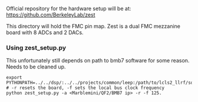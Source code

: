 Official repository for the hardware setup will be at: https://github.com/BerkeleyLab/zest

This directory will hold the FMC pin map. Zest is a dual FMC mezzanine board with 8 ADCs and 2 DACs.

### Using zest_setup.py

This unfortunately still depends on path to bmb7 software for some reason. Needs to be cleaned up.

```
export PYTHONPATH=../../dsp/:../../projects/common/leep:/path/to/lcls2_llrf/software/bmb7
# -r resets the board, -f sets the local bus clock frequency
python zest_setup.py -a <Marblemini/QF2/BMB7 ip> -r -f 125.
```

